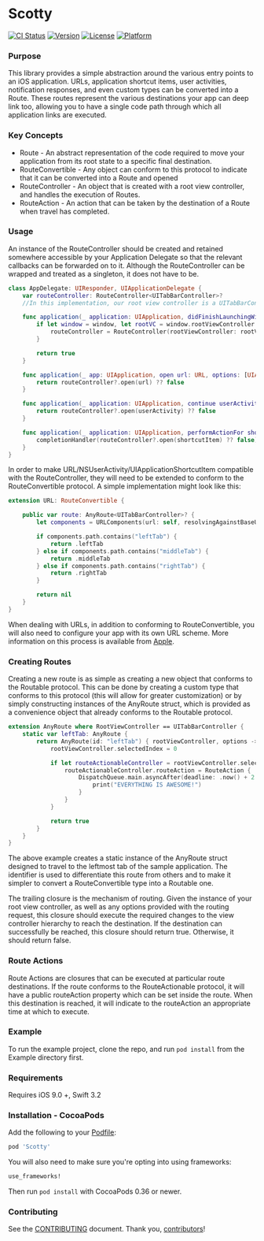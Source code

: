 Scotty
============
[![CI Status](http://img.shields.io/travis/BottleRocketStudios/iOS-Scotty.svg?style=flat)](https://travis-ci.org/BottleRocketStudios/iOS-Scotty)
[![Version](https://img.shields.io/cocoapods/v/Scotty.svg?style=flat)](http://cocoapods.org/pods/Scotty)
[![License](https://img.shields.io/cocoapods/l/Scotty.svg?style=flat)](http://cocoapods.org/pods/Scotty)
[![Platform](https://img.shields.io/cocoapods/p/Scotty.svg?style=flat)](http://cocoapods.org/pods/Scotty)

### Purpose
This library provides a simple abstraction around the various entry points to an iOS application. URLs, application shortcut items, user activities, notification responses, and even custom types can be converted into a Route. These routes represent the various destinations your app can deep link too, allowing you to have a single code path through which all application links are executed.

### Key Concepts
* Route - An abstract representation of the code required to move your application from its root state to a specific final destination.
* RouteConvertible - Any object can conform to this protocol to indicate that it can be converted into a Route and opened
* RouteController - An object that is created with a root view controller, and handles the execution of Routes.
* RouteAction - An action that can be taken by the destination of a Route when travel has completed.

### Usage
An instance of the RouteController should be created and retained somewhere accessible by your Application Delegate so that the relevant callbacks can be forwarded on to it. Although the RouteController can be wrapped and treated as a singleton, it does not have to be.

``` swift
class AppDelegate: UIResponder, UIApplicationDelegate {
    var routeController: RouteController<UITabBarController>?
    //In this implementation, our root view controller is a UITabBarController

    func application(_ application: UIApplication, didFinishLaunchingWithOptions launchOptions: [UIApplicationLaunchOptionsKey : Any]?) -> Bool {
        if let window = window, let rootVC = window.rootViewController as? UITabBarController {
            routeController = RouteController(rootViewController: rootVC)
        }

        return true
    }

    func application(_ app: UIApplication, open url: URL, options: [UIApplicationOpenURLOptionsKey : Any] = [:]) -> Bool {
        return routeController?.open(url) ?? false
    }

    func application(_ application: UIApplication, continue userActivity: NSUserActivity, restorationHandler: @escaping ([Any]?) -> Void) -> Bool {
        return routeController?.open(userActivity) ?? false
    }

    func application(_ application: UIApplication, performActionFor shortcutItem: UIApplicationShortcutItem, completionHandler: @escaping (Bool) -> Void) {
        completionHandler(routeController?.open(shortcutItem) ?? false)
    }
}
```

In order to make URL/NSUserActivity/UIApplicationShortcutItem compatible with the RouteController, they will need to be extended to conform to the RouteConvertible protocol. A simple implementation might look like this:

``` swift
extension URL: RouteConvertible {

    public var route: AnyRoute<UITabBarController>? {
        let components = URLComponents(url: self, resolvingAgainstBaseURL: false)!

		if components.path.contains("leftTab") {
			return .leftTab
		} else if components.path.contains("middleTab") {
			return .middleTab
		} else if components.path.contains("rightTab") {
			return .rightTab
		}

		return nil
    }
}
```

When dealing with URLs, in addition to conforming to RouteConvertible, you will also need to configure your app with its own URL scheme. More information on this process is available from [Apple](https://developer.apple.com/library/content/documentation/iPhone/Conceptual/iPhoneOSProgrammingGuide/Inter-AppCommunication/Inter-AppCommunication.html#//apple_ref/doc/uid/TP40007072-CH6-SW1).

### Creating Routes
Creating a new route is as simple as creating a new object that conforms to the Routable protocol. This can be done by creating a custom type that conforms to this protocol (this will allow for greater customization) or by simply constructing instances of the AnyRoute struct, which is provided as a convenience object that already conforms to the Routable protocol.

``` swift
extension AnyRoute where RootViewController == UITabBarController {
    static var leftTab: AnyRoute {
		return AnyRoute(id: "leftTab") { rootViewController, options -> Bool in
            rootViewController.selectedIndex = 0

            if let routeActionableController = rootViewController.selectedViewController as? RouteActionable {
                routeActionableController.routeAction = RouteAction {
                    DispatchQueue.main.asyncAfter(deadline: .now() + 2.0) {
                        print("EVERYTHING IS AWESOME!")
                    }
                }
            }

            return true
        }
    }
}
```

The above example creates a static instance of the AnyRoute struct designed to travel to the leftmost tab of the sample application. The identifier is used to differentiate this route from others and to make it simpler to convert a RouteConvertible type into a Routable one.

The trailing closure is the mechanism of routing. Given the instance of your root view controller, as well as any options provided with the routing request, this closure should execute the required changes to the view controller hierarchy to reach the destination. If the destination can successfully be reached, this closure should return true. Otherwise, it should return false.

### Route Actions
Route Actions are closures that can be executed at particular route destinations. If the route conforms to the RouteActionable protocol, it will have a public routeAction property which can be set inside the route. When this destination is reached, it will indicate to the routeAction an appropriate time at which to execute.

### Example

To run the example project, clone the repo, and run `pod install` from the Example directory first.

### Requirements

Requires iOS 9.0 +, Swift 3.2

### Installation - CocoaPods

[CocoaPods]: http://cocoapods.org

Add the following to your [Podfile](http://guides.cocoapods.org/using/the-podfile.html):

```ruby
pod 'Scotty'
```

You will also need to make sure you're opting into using frameworks:

```ruby
use_frameworks!
```

Then run `pod install` with CocoaPods 0.36 or newer.

### Contributing

See the [CONTRIBUTING] document. Thank you, [contributors]!

[CONTRIBUTING]: CONTRIBUTING.md
[contributors]: https://github.com/BottleRocketStudios/iOS-Scotty/graphs/contributors
